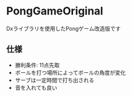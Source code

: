 # PongGameOriginal
Dxライブラリを使用したPongゲーム改造版です

## 仕様
- 勝利条件: 11点先取
- ボールを打つ場所によってボールの角度が変化
- サーブは一定時間で打ち出される
- 音を入れても良い
